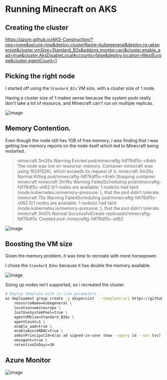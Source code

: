 # Running Minecraft on AKS

## Creating the cluster

https://azure.github.io/AKS-Construction/?ops=none&secure=low&deploy.clusterName=kubegeneral&deploy.rg=akspersist&cluster.vmSize=Standard_B2s&addons.monitor=aci&cluster.enable_aad=true&cluster.AksDisableLocalAccounts=false&deploy.location=WestEurope&cluster.agentCount=1

## Picking the right node

I started off using the `Standard_B2s` VM size, with a cluster size of 1 node.

Having a cluster size of 1 makes sense because the system pods really don't take a lot of resource, and Minecraft can't run on multiple replicas.

![image](https://user-images.githubusercontent.com/17914476/199238554-6e326c80-ab89-4cd7-8240-46e43332ea4b.png)



## Memory Contention.

Even though the node still has 1GB of free memory, i was finding that i was getting low memory reports on the node itself which led to Minecraft being restarted.

> minecraft     3m26s       Warning   Evicted                     pod/minecraftg-fdf76df5c-r4nkh          The node was low on resource: memory. Container minecraft was using 1924152Ki, which exceeds its request of 0.
minecraft     3m26s       Normal    Killing                     pod/minecraftg-fdf76df5c-r4nkh          Stopping container minecraft
minecraft     3m16s       Warning   FailedScheduling            pod/minecraftg-fdf76df5c-xtl62          0/1 nodes are available: 1 node(s) had taint {node.kubernetes.io/memory-pressure: }, that the pod didn't tolerate.
minecraft     70s         Warning   FailedScheduling            pod/minecraftg-fdf76df5c-xtl62          0/1 nodes are available: 1 node(s) had taint {node.kubernetes.io/memory-pressure: }, that the pod didn't tolerate.
minecraft     3m17s       Normal    SuccessfulCreate            replicaset/minecraftg-fdf76df5c         Created pod: minecraftg-fdf76df5c-xtl62

![image](https://user-images.githubusercontent.com/17914476/199239005-49284bf8-0e70-4a55-8408-a225ff8a20ed.png)


## Boosting the VM size

Given the memory problem, it was time to recreate with more horsepower.

I chose the `Standard_B2ms` because it has double the memory available.

![image](https://user-images.githubusercontent.com/17914476/199243722-ae19668b-e819-4bf3-be12-7bb6f337e2f5.png)

Sizing up nodes isn't supported, so i recreated the cluster.

```bash
# Deploy template with in-line parameters
az deployment group create -g akspersist  --template-uri https://github.com/Azure/AKS-Construction/releases/download/0.9.2/main.json --parameters \
	resourceName=kubegeneral \
	location=westeurope \
	JustUseSystemPool=true \
	agentVMSize=Standard_B2ms \
	agentCount=1 \
	enable_aad=true \
	enableAzureRBAC=true \
	adminPrincipalId=$(az ad signed-in-user show --query id --out tsv) \
	omsagent=true \
	retentionInDays=30
```

## Azure Monitor

![image](https://user-images.githubusercontent.com/17914476/199448459-33bd1181-fc2f-4bc3-949c-a0ae9e0cdf29.png)
